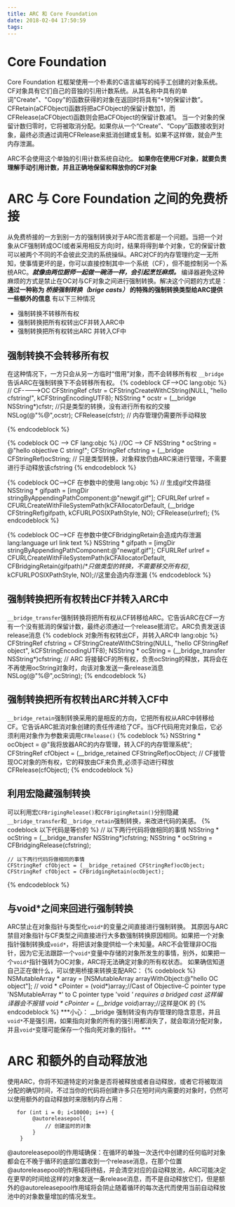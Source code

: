 ```yaml
---
title: ARC 和 Core Foundation
date: 2018-02-04 17:50:59
tags:
---
```

# Core Foundation

Core Foundation 杠框架使用一个朴素的C语言编写的纯手工创建的对象系统。CF对象具有它们自己的音独的引用计数系统。从其名称中具有的单词"Create"、"Copy"的函数获得的对象在返回时将具有“+1的保留计数”。CFRetain(aCFObject)函数将把aCFObject的保留计数加1，而CFRelease(aCFObject)函数则会把aCFObject的保留计数减1。 当一个对象的保留计数归零时，它将被取消分配。如果你从一个“Create”、“Copy”函数接收到对象，最终必须通过调用CFRelease来抵消创建或复制。如果不这样做，就会产生内存泄漏。

ARC不会使用这个单独的引用计数系统自动化。 **如果你在使用CF对象，就要负责理解手动引用计数，并且正确地保留和释放你的CF对象**

# ARC 与 Core Foundation 之间的免费桥接

从免费桥接的一方到别一方的强制转换对于ARC而言都是一个问题。当把一个对象从CF强制转成OC(或者采用相反方向)时，结果将得到单个对象，它的保留计数可以被两个不同的不会彼此交流的系统操纵。ARC对CF的内存管理约定一无所知，使事情更坏的是，你可以直接控制其中一个系统（CF），但不能控制另一个系统ARC。***就像由两位厨师一起做一碗汤一样，会引起烹饪麻烦。***
编译器避免这种麻烦的方式是禁止在OC对与CF对象之间进行强制转换。解决这个问题的方式是：**通过一种称为 ***桥接强制转换（brige casts）*** 的特殊的强制转换类型给ARC提供一些额外的信息** 有以下三种情况

* 强制转换不转移所有权
* 强制转换把所有权转出CF并转入ARC中
* 强制转换把所有权转出ARC 并转入CF中

## 强制转换不会转移所有权
在这种情况下，一方只会从另一方临时“借用”对象，而不会转移所有权
`__bridge`告诉ARC在强制转换下不会转移所有权。
{% codeblock CF-->OC  lang:objc %}
    // CF---->OC
    CFStringRef cfstr =  CFStringCreateWithCString(NULL, "hello cfstring!", kCFStringEncodingUTF8);
    NSString * ocstr = (__bridge NSString*)cfstr;
    //只是类型的转换，没有进行所有权的交接
    NSLog(@"%@",ocstr);
    CFRelease(cfstr);
    // 内存管理仍需要所手动释放

{% endcodeblock %}

{% codeblock OC --> CF   lang:objc   %}
    //OC --> CF
    NSString * ocString = @"hello objective C string!";
    CFStringRef cfstring = (__bridge CFStringRef)ocString;
    // 只是类型转换，对象释放仍由ARC来进行管理，不需要进行手动释放该cfstring
{% endcodeblock %}

{% codeblock OC-->CF 在参数中的使用  lang:objc   %}
 // 生成gif文件路径
    NSString * gifpath = [imgDir stringByAppendingPathComponent:@"newgif.gif"];
    CFURLRef  urlref = CFURLCreateWithFileSystemPath(kCFAllocatorDefault, (__bridge CFStringRef)gifpath, kCFURLPOSIXPathStyle, NO);
    CFRelease(urlref);
{% endcodeblock %}

{% codeblock OC-->CF 在参数中使CFBridgingRetain会造成内存泄漏  lang:language url link text %}
    NSString * gifpath = [imgDir stringByAppendingPathComponent:@"newgif.gif"];
    CFURLRef  urlref = CFURLCreateWithFileSystemPath(kCFAllocatorDefault, CFBridgingRetain(gifpath)/**只做类型的转换，不需要移交所有权*/, kCFURLPOSIXPathStyle, NO);//这里会造内存泄漏
{% endcodeblock %}

## 强制转换把所有权转出CF并转入ARC中
`__bridge_transfer`强制转换将把所有权从CF转移给ARC。它告诉ARC在CF一方有一个没有抵消的保留计数，最终必须通过一个release抵消它。ARC负责发送该release消息
{% codeblock 对象所有权转出CF，并转入ARC中  lang:objc   %}
    CFStringRef cfstring = CFStringCreateWithCString(NULL, "hello CFStringRef object", kCFStringEncodingUTF8);
    NSString * ocString = (__bridge_transfer NSString*)cfstring;
    // ARC 将接替CF的所有权，负责ocString的释放，其将会在不再使用ocString对象时，向该对象发送一条release消息
    NSLog(@"%@",ocString);
{% endcodeblock %}

## 强制转换把所有权转出ARC并转入CF中
`__bridge_retain`强制转换采用的是相反的方向，它把所有权从ARC中转移给CF。它告诉ARC抵消对象创建的责任传递给了CF。当CF代码用完对象后，它必须利用对象作为参数来调用`CFRelease()`
{% codeblock  %}
    NSString * ocObject = @"我将放器ARC的内存管理，转入CF的内存管理系统";
    CFStringRef cfObject = (__bridge_retained CFStringRef)ocObject;
    // CF接管现OC对象的所有权，它的释放由CF来负责,必须手动进行释放
    CFRelease(cfObject);
{% endcodeblock %}

## 利用宏隐藏强制转换
可以利用宏`CFBrigingRelease()`和`CFBrigingRetain()`分别隐藏`__bridge_transfer`和`__bridge_retain`强制转换，来改进代码的美感。
{% codeblock 以下代码是等价的     %}
    // 以下两行代码将做相同的事情
    NSString * ocString = (__bridge_transfer NSString*)cfstring;
    NSString * ocString = CFBridgingRelease(cfstring);

    // 以下两行代码将做相同的事情
    CFStringRef cfObject = (__bridge_retained CFStringRef)ocObject;
    CFStringRef cfObject = CFBridgingRetain(ocObject);
{% endcodeblock %}


## 与void*之间来回进行强制转换
ARC禁止在对象指针与类型化`void*`的变量之间直接进行强制转换。
其原因与ARC禁目对象指针与CF类型之间直接进行大多数强制转换原因相同。如果把一个对象指针强制转换成`void*`，将把该对象提供给一个未知量。ARC不会管理非OC指针，因为它无法跟踪一个`void*`变量中存储的对象所发生的事情，别外，如果把一个`void*`指针强转为OC对象，ARC将无法确定对象的所有权状态。
如果确信知道自己正在做什么，可以使用桥接来转换支配ARC：
{% codeblock     %}
    NSMutableArray * array = [NSMutableArray arrayWithObject:@"hello OC object"];
    //    void * cPointer = (void*)array;//Cast of Objective-C pointer type 'NSMutableArray *' to C pointer type 'void *' requires a bridged cast  这样编译器会不报错
    void * cPointer = (__bridge void*)array;//这样是OK 的
{% endcodeblock %}
***小心：  __bridge 强制转没有内存管理的隐含意思，并且`void*`不是强引用，如果指向对象的所有的强引用都消失了，就会取消分配对象，并且`void*`变理可能保存一个指向死对象的指针。 ***

# ARC 和额外的自动释放池
使用ARC，你将不知道特定的对象是否将被释放或者自动释放，或者它将被取消分配的确切时间，不过当你的代码将创建许多只在短时间内需要的对象时，仍然可以使用额外的自动释放时来限制内存占用：
```
   for (int i = 0; i<10000; i++) {
        @autoreleasepool{
            // 创建监时的对象
        }
    }
```
@autoreleasepool的作用域确保：在循环的单独一次迭代中创建的任何临时对象都会在不晚于循环的底部位置收到一个release消息，在那个位置@autoreleasepool的作用域将终结，并会清空对应的自动释放池，ARC可能决定在更早的时间给这样的对象发送一条release消息，而不是自动释放它们，但是额外的@autoreleasepool作用域将会阴止随着循环的每次迭代而使用当前自动释放池中的对象数量增加的情况发生。

